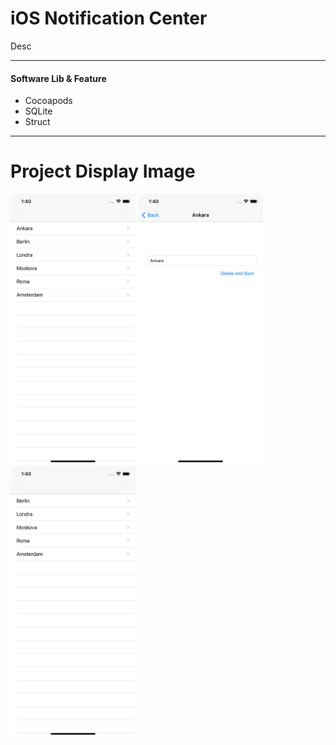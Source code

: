 # iOS Notification Center
Desc

<hr/>

#### Software Lib & Feature

- Cocoapods
- SQLite
- Struct

<hr/>

# Project Display Image
<p>
  
<img src="https://github.com/erdenmustafa/ios_notification_center/blob/main/Screen/1.png" width="200" style="max-width:100%;"></a>
<img src="https://github.com/erdenmustafa/ios_notification_center/blob/main/Screen/2.png" width="200" style="max-width:100%;"></a>
<img src="https://github.com/erdenmustafa/ios_notification_center/blob/main/Screen/3.png" width="200" style="max-width:100%;"></a>

</p>  
